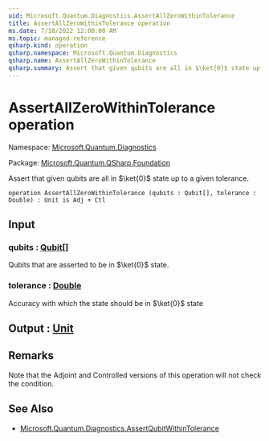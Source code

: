 ```yaml
---
uid: Microsoft.Quantum.Diagnostics.AssertAllZeroWithinTolerance
title: AssertAllZeroWithinTolerance operation
ms.date: 7/18/2022 12:00:00 AM
ms.topic: managed-reference
qsharp.kind: operation
qsharp.namespace: Microsoft.Quantum.Diagnostics
qsharp.name: AssertAllZeroWithinTolerance
qsharp.summary: Assert that given qubits are all in $\ket{0}$ state up to a given tolerance.
---
```


# AssertAllZeroWithinTolerance operation

Namespace: [Microsoft.Quantum.Diagnostics](xref:Microsoft.Quantum.Diagnostics)

Package: [Microsoft.Quantum.QSharp.Foundation](https://nuget.org/packages/Microsoft.Quantum.QSharp.Foundation)


Assert that given qubits are all in $\ket{0}$ state up to a given tolerance.

```qsharp
operation AssertAllZeroWithinTolerance (qubits : Qubit[], tolerance : Double) : Unit is Adj + Ctl
```


## Input

### qubits : [Qubit](xref:microsoft.quantum.qsharp.valueliterals#qubit-literals)[]

Qubits that are asserted to be in $\ket{0}$ state.


### tolerance : [Double](xref:microsoft.quantum.qsharp.valueliterals#double-literals)

Accuracy with which the state should be in $\ket{0}$ state



## Output : [Unit](xref:microsoft.quantum.qsharp.valueliterals#unit-literal)



## Remarks

Note that the Adjoint and Controlled versions of this operation will notcheck the condition.

## See Also

- [Microsoft.Quantum.Diagnostics.AssertQubitWithinTolerance](xref:Microsoft.Quantum.Diagnostics.AssertQubitWithinTolerance)